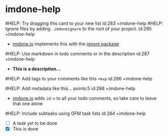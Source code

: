 imdone-help
====
#HELP: Try dragging this card to your new list id:283 +imdone-help
#HELP: Ignore files by adding `.imdoneignore` to the root of your project. id:285 +imdone-help
- [imdone.io](https://imdone.io) implements this with the [ignore package](https://www.npmjs.com/package/ignore)

#HELP: Use markdown in todo comments or in the description id:287 +imdone-help
- **This is a description...**

#HELP: Add tags to your comments like this `+mvp` id:286 +imdone-help

#HELP: Add metadata like this... points:5 id:288 +imdone-help
- [imdone.io](https://imdone.io) adds `id:n` to all your todo comments, so take care to leave that one alone

#HELP: Include subtasks using GFM task lists id:284 +imdone-help
- [ ] A task yet to be done
- [x] This is done
